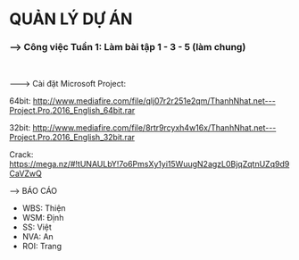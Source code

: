 <h1>QUẢN L&Yacute; DỰ &Aacute;N</h1>
<h3>--&gt; C&ocirc;ng việc Tuần 1: L&agrave;m b&agrave;i tập 1 - 3 - 5 (l&agrave;m chung)</h3>
<p>&nbsp;</p>
<p>---&gt; C&agrave;i đặt Microsoft Project:</p>
<p>64bit: <a href="http://www.mediafire.com/file/qlj07r2r251e2qm/ThanhNhat.net---Project.Pro.2016_English_64bit.rar">http://www.mediafire.com/file/qlj07r2r251e2qm/ThanhNhat.net---Project.Pro.2016_English_64bit.rar</a></p>
<p>32bit: <a href="http://www.mediafire.com/file/8rtr9rcyxh4w16x/ThanhNhat.net---Project.Pro.2016_English_32bit.rar">http://www.mediafire.com/file/8rtr9rcyxh4w16x/ThanhNhat.net---Project.Pro.2016_English_32bit.rar</a></p>
<p>Crack: <a href="https://mega.nz/#!tUNAULbY!7o6PmsXy1yi15WuugN2agzL0BjqZqtnUZq9d9CaVZwQ">https://mega.nz/#!tUNAULbY!7o6PmsXy1yi15WuugN2agzL0BjqZqtnUZq9d9CaVZwQ</a></p>
<p>--&gt; B&Aacute;O C&Aacute;O</p>
<ul>
<li>WBS: Thiện</li>
<li>WSM: Định</li>
<li>SS: Việt</li>
<li>NVA: An</li>
<li>ROI: Trang</li>
</ul>
